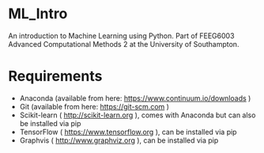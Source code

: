 # ML_Intro
An introduction to Machine Learning using Python. Part of FEEG6003 Advanced Computational Methods 2 at the University of Southampton.

# Requirements
* Anaconda (available from here: https://www.continuum.io/downloads )
* Git (available from here: https://git-scm.com )
* Scikit-learn ( http://scikit-learn.org ), comes with Anaconda but can also be installed via pip
* TensorFlow ( https://www.tensorflow.org ), can be installed via pip
* Graphvis ( http://www.graphviz.org ), can be installed via pip
